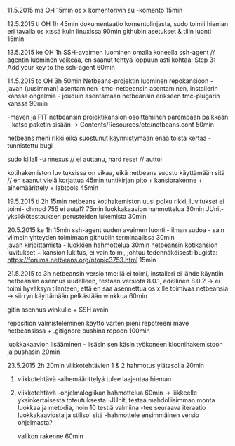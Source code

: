 11.5.2015 ma OH 15min
os x komentorivin su -komento 15min

12.5.2015 ti OH 1h 45min
dokumentaatio komentolinjasta, sudo toimii hieman eri tavalla os x:ssä kuin linuxissa 90min
githubin asetukset & tilin luonti 15min

13.5.2015 ke OH 1h
SSH-avaimen luominen omalla koneella
ssh-agent // agentin luominen vaikeaa, en saanut tehtyä loppuun asti kohtaa:  Step 3: Add your key to the ssh-agent 60min


14.5.2015 to OH 3h 50min
Netbeans-projektin luominen repokansioon 
-javan (uusimman) asentaminen
-tmc-netbeansin asentaminen, installerin kanssa ongelmia - jouduin asentamaan netbeansin erikseen
tmc-plugarin kanssa 90min

-maven ja PIT
netbeansin projektikansion osoittaminen parempaan paikkaan - katso paketin sisään ->
Contents/Resources/etc/netbeans.conf 50min

netbeans meni rikki eikä suostunut käynnistymään enää toista kertaa - tunnistettu bugi

sudo killall -u nnexus // ei auttanu,
hard reset // auttoi

kotihakemiston luvituksissa on vikaa, eikä netbeans suostu käyttämään sitä // en saanut vielä korjattua 45min
tuntikirjan pito + kansiorakenne + aihemäärittely + labtools 45min

19.5.2015 ti 2h 15min
netbeans kotihakemiston uusi polku rikki, luvitukset ei toimi- chmod 755 ei auta!?	75min
luokkakaavion hahmottelua 30min
JUnit-yksikkötestauksen perusteiden lukemista 30min	   
	 
20.5.2015 ke 1h 15min 
ssh-agent
uuden avaimen luonti - ilman sudoa - sain viimein yhteyden toimimaan githubiin terminaalissa 30min 	
javan kirjoittamista - luokkien hahmottelua 30min
netbeansin kotikansion luvitukset + kansion lukitus, ei vain toimi,
johtuu todennäköisesti bugista: https://forums.netbeans.org/ntopic3753.html 15min
	
21.5.2015 to 3h	
netbeansin versio tmc:llä ei toimi, installeri ei lähde käyntiin
netbeansin asennus uudelleen, testaan versiota 8.0.1, edellinen 8.0.2  -> ei toimi 
hyväksyn tilanteen, että en saa asennettua os x:lle toimivaa netbeansia -> siirryn käyttämään pelkästään winkkua 60min

gitin asennus winkulle + SSH avain 

reposition valmisteleminen käyttö varten 
pieni repotreeni 
mave netbeansissa + .gitignore pushina repoon 100min

luokkakaavion lisääminen - lisäsin sen käsin työkoneen kloonihakemistoon ja pushasin 20min

23.5.2015 2h 20min
viikkotehtävien 1 & 2  hahmotus ylätasolla 20min
1. viikkotehtävä
	-aihemäärittelyä tulee laajentaa hieman
2. viikkotehtävä
	-ohjelmalogiikan hahmottelua 60min
	-> liikkeelle yksinkertaisesta toteutuksesta
	-JUnit, testaa mahdollisimman monta luokkaa ja metodia, noin 10 testiä valmiina
	-tee seuraava iteraatio luokkakaaviosta ja stilisoi sitä
	-hahmottele ensimmäinen versio ohjelmasta?
	
	valikon rakenne 60min


